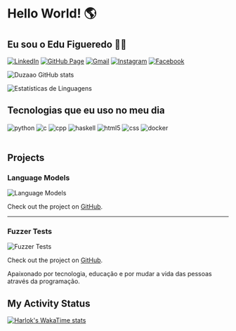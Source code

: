 # Hello World! 🌎

##   Eu sou o Edu Figueredo 👋🏽

[![LinkedIn](https://img.shields.io/badge/LinkedIn-0077B5?style=for-the-badge&logo=linkedin&logoColor=white)](https://www.linkedin.com/in/eduardofpacheco/)
[![GitHub Page](https://img.shields.io/badge/GitHub-100000?style=for-the-badge&logo=github&logoColor=white)](https://duzaao.github.io/pagina/)
[![Gmail](https://img.shields.io/badge/Gmail-D14836?style=for-the-badge&logo=gmail&logoColor=white)](mailto:eduardofp@usp.br)
[![Instagram](https://img.shields.io/badge/Instagram-E4405F?style=for-the-badge&logo=instagram&logoColor=white)](https://www.instagram.com/dudufig07/)
[![Facebook](https://img.shields.io/badge/Facebook-1877F2?style=for-the-badge&logo=facebook&logoColor=white)](https://www.facebook.com/eduardo.figueredopacheco/)

![Duzaao GitHub stats](https://github-readme-stats.vercel.app/api?username=duzaao&show_icons=true&theme=radical&include_all_commits=false)


![Estatísticas de Linguagens](https://github-readme-stats.vercel.app/api/top-langs/?username=duzaao&layout=compact)

## Tecnologias que eu uso no meu dia

<div style="display: inline_block">
 <img align="center" alt="python" src="https://img.shields.io/badge/Python-3776AB?style=for-the-badge&logo=python&logoColor=white" />
 <img align="center" alt="c" src="https://img.shields.io/badge/C-00599C?style=for-the-badge&logo=c&logoColor=white" />
 <img align="center" alt="cpp" src="https://img.shields.io/badge/C%2B%2B-00599C?style=for-the-badge&logo=c%2B%2B&logoColor=white" />
 <img align="center" alt="haskell" src="https://img.shields.io/badge/Haskell-5e5086?style=for-the-badge&logo=haskell&logoColor=white" />
 <img align="center" alt="html5" src="https://img.shields.io/badge/HTML5-E34F26?style=for-the-badge&logo=html5&logoColor=white" />
 <img align="center" alt="css" src="https://img.shields.io/badge/CSS3-1572B6?style=for-the-badge&logo=css3&logoColor=white" />
 <img align="center" alt="docker" src="https://img.shields.io/badge/Docker-2496ED?style=for-the-badge&logo=docker&logoColor=white" />
</div><br/>

## Projects

### Language Models

![Language Models](https://github-readme-stats.vercel.app/api/pin/?username=Eduds007&repo=LanguageModels&theme=radical)


Check out the project on [GitHub](https://github.com/Eduds007/LanguageModels).

---

### Fuzzer Tests

![Fuzzer Tests](https://github-readme-stats.vercel.app/api/pin/?username=th-duvanel&repo=fuzzer-tests&theme=radical)


Check out the project on [GitHub](https://github.com/th-duvanel/fuzzer-tests).

Apaixonado por tecnologia, educação e por mudar a vida das pessoas através da programação.


## My Activity Status

[![Harlok's WakaTime stats](https://github-readme-stats.vercel.app/api/wakatime?username=duzaao)](https://github.com/anuraghazra/github-readme-stats)
